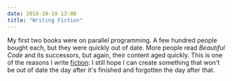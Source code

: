 ```yaml
---
date: 2018-10-19 13:00
title: "Writing Fiction"
---
```


My first two books were on parallel programming.
A few hundred people bought each,
but they were quickly out of date.
More people read <em>Beautiful Code</em> and its successors,
but again,
their content aged quickly.
This is one of the reasons I write <a href="http://sensibleadventures.com">fiction</a>:
I still hope I can create something that won't be out of date the day after it's finished
and forgotten the day after that.
